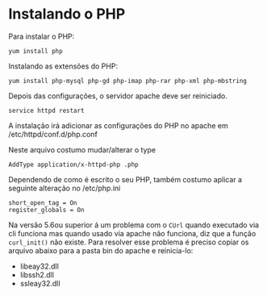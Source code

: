 # Instalando o PHP

Para instalar o PHP:

    yum install php

Instalando as extensões do PHP:

    yum install php-mysql php-gd php-imap php-rar php-xml php-mbstring

Depois das configurações, o servidor apache deve ser reiniciado.

    service httpd restart

A instalação irá adicionar as configurações do PHP no apache em /etc/httpd/conf.d/php.conf

Neste arquivo costumo mudar/alterar o type

    AddType application/x-httpd-php .php

Dependendo de como é escrito o seu PHP, também costumo aplicar a seguinte alteração no /etc/php.ini

    short_open_tag = On
    register_globals = On

Na versão 5.6ou superior á um problema com o `CUrl` quando executado via cli funciona mas quando usado via apache não funciona, diz que a função `curl_init()` não existe. Para resolver esse problema é preciso copiar os arquivo abaixo para a pasta bin do apache e reinicia-lo:
 - libeay32.dll
 - libssh2.dll
 - ssleay32.dll
